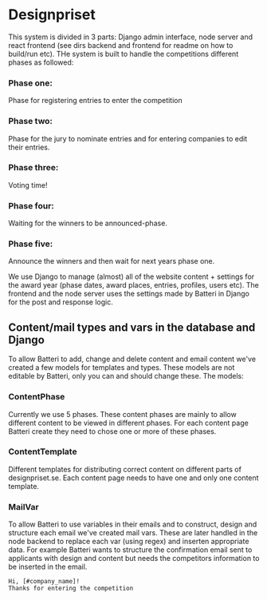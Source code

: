 # Designpriset

This system is divided in 3 parts: Django admin interface, node server and react frontend (see dirs backend and frontend for readme on how to build/run etc).
THe system is built to handle the competitions different phases as followed:

### Phase one: 
Phase for registering entries to enter the competition
### Phase two: 
Phase for the jury to nominate entries and for entering companies to edit their entries.
### Phase three: 
Voting time!
### Phase four: 
Waiting for the winners to be announced-phase.
### Phase five: 
Announce the winners and then wait for next years phase one.

We use Django to manage (almost) all of the website content + settings for the award year (phase dates, award places, entries, profiles, users etc).
The frontend and the node server uses the settings made by Batteri in Django for the post and response logic.

## Content/mail types and vars in the database and Django

To allow Batteri to add, change and delete content and email content we've created a few models for templates and types. 
These models are not editable by Batteri, only you can and should change these.
The models:

### ContentPhase
Currently we use 5 phases. These content phases are mainly to allow different content to be viewed in different phases.
For each content page Batteri create they need to chose one or more of these phases.

### ContentTemplate
Different templates for distributing correct content on different parts of designpriset.se.
Each content page needs to have one and only one content template.

### MailVar
To allow Batteri to use variables in their emails and to construct, design and structure each email we've created mail vars.
These are later handled in the node backend to replace each var (using regex) and inserten appropriate data.
For example Batteri wants to structure the confirmation email sent to applicants with design and content but needs the competitors information to be inserted in the email.
```
Hi, [#company_name]!
Thanks for entering the competition
```